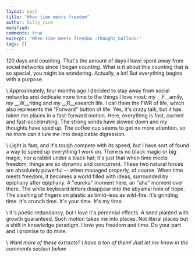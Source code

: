 ```yaml
---
layout: post
title: "When time meets freedom"
author: billy_rick
modified:
comments: true
excerpt: "When time meets freedom :thought_balloon:"
tags: []
---
```


120 days and counting. That's the amount of days I have spent away from social networks since I began counting. What is it about this counting that is so special, you might be wondering. Actually, a lot! But everything begins with a purpose.

\\
Approximately, four months ago I decided to stay away from social networks and dedicate more time to the things I love most: my __F__amily, my __W__riting and my __R__esearch life. I call them the FWR of life, which also represents the "Forward" button of life. Yes, it's crazy talk, but it has taken me places in a fast-forward motion. Here, everything is fast, current and fast-accelerating. The strong winds have slowed down and my thoughts have sped up. The coffee cup seems to get no more attention, so no more can it lure me into despicable digression. 

\\
Light is fast, and it's tough compete with its speed, but I have sort of found a way to speed up everything I work on. There is no black magic or big magic, nor a rabbit under a black hat; it's just that when time meets freedom, things are so dynamic and concurrent. These two natural forces are absolutely powerful -- when managed properly, of course. When time meets freedom, it becomes a world filled with ideas, surrounded by epiphany after epiphany. A "eureka" moment here, an "aha" moment over there. The white keyboard letters disappear into the abysmal hole of hope. The slashing of fingers on plastic as timid-less as wild-fire. It's grinding time. It's crunch time. It's your time. It's my time.

\\
It's poetic redundancy, but I love it's perennial effects. A seed planted with growth guaranteed. Such motion takes me into places. Not literal places but a shift in knowledge paradigm. I love you freedom and time. Do your part and I promise to do mine.

\\
_Want more of these extracts? I have a ton of them! Just let me know in the comments section below._



